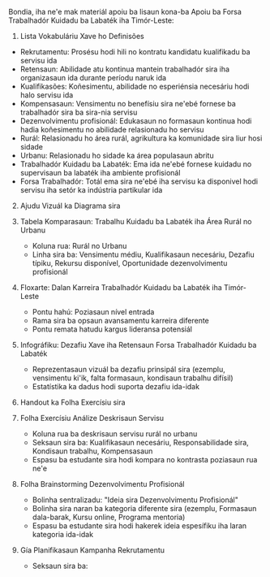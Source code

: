 Bondia, iha ne'e mak materiál apoiu ba lisaun kona-ba Apoiu ba Forsa Trabalhadór Kuidadu ba Labaték iha Timór-Leste:

1. Lista Vokabuláriu Xave ho Definisões

- Rekrutamentu: Prosésu hodi hili no kontratu kandidatu kualifikadu ba servisu ida
- Retensaun: Abilidade atu kontinua mantein trabalhadór sira iha organizasaun ida durante períodu naruk ida
- Kualifikasões: Koñesimentu, abilidade no esperiénsia neсesáriu hodi halo servisu ida
- Kompensasaun: Vensimentu no benefísiu sira ne'ebé fornese ba trabalhadór sira ba sira-nia servisu
- Dezenvolvimentu profisionál: Edukasaun no formasaun kontinua hodi hadia koñesimentu no abilidade relasionadu ho servisu
- Rurál: Relasionadu ho área rurál, agrikultura ka komunidade sira liur hosi sidade
- Urbanu: Relasionadu ho sidade ka área populasaun abritu
- Trabalhadór Kuidadu ba Labaték: Ema ida ne'ebé fornese kuidadu no supervisaun ba labaték iha ambiente profisionál
- Forsa Trabalhadór: Totál ema sira ne'ebé iha servisu ka disponivel hodi servisu iha setór ka indústria partikular ida

2. Ajudu Vizuál ka Diagrama sira

1. Tabela Komparasaun: Trabalhu Kuidadu ba Labaték iha Área Rurál no Urbanu
   - Koluna rua: Rurál no Urbanu
   - Linha sira ba: Vensimentu médiu, Kualifikasaun neсesáriu, Dezafiu típiku, Rekursu disponível, Oportunidade dezenvolvimentu profisionál

2. Floxarte: Dalan Karreira Trabalhadór Kuidadu ba Labaték iha Timór-Leste
   - Pontu hahú: Poziasaun nível entrada
   - Rama sira ba opsaun avansamentu karreira diferente
   - Pontu remata hatudu kargus lideransa potensiál

3. Infográfiku: Dezafiu Xave iha Retensaun Forsa Trabalhadór Kuidadu ba Labaték
   - Reprezentasaun vizuál ba dezafiu prinsipál sira (ezemplu, vensimentu ki'ik, falta formasaun, kondisaun trabalhu difísil)
   - Estatístika ka dadus hodi suporta dezafiu ida-idak

3. Handout ka Folha Exercísiu sira

1. Folha Exercísiu Análize Deskrisaun Servisu
   - Koluna rua ba deskrisaun servisu rurál no urbanu
   - Seksaun sira ba: Kualifikasaun neсesáriu, Responsabilidade sira, Kondisaun trabalhu, Kompensasaun
   - Espasu ba estudante sira hodi kompara no kontrasta poziasaun rua ne'e

2. Folha Brainstorming Dezenvolvimentu Profisionál
   - Bolinha sentralizadu: "Ideia sira Dezenvolvimentu Profisionál"
   - Bolinha sira naran ba kategoria diferente sira (ezemplu, Formasaun dala-barak, Kursu online, Programa mentoria)
   - Espasu ba estudante sira hodi hakerek ideia espesífiku iha laran kategoria ida-idak

3. Gía Planifikasaun Kampanha Rekrutamentu
   - Seksaun sira ba: